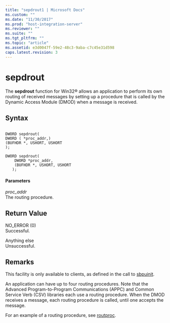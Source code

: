 ```yaml
---
title: "sepdrout1 | Microsoft Docs"
ms.custom: ""
ms.date: "11/30/2017"
ms.prod: "host-integration-server"
ms.reviewer: ""
ms.suite: ""
ms.tgt_pltfrm: ""
ms.topic: "article"
ms.assetid: e3d0047f-59e2-48c3-9aba-c7c45e31d598
caps.latest.revision: 3
---
```

# sepdrout
The **sepdrout** function for Win32® allows an application to perform its own routing of received messages by setting up a procedure that is called by the Dynamic Access Module (DMOD) when a message is received.  
  
## Syntax  
  
```  
  
DWORD sepdrout(  
DWORD ( *proc_addr,)  
(BUFHDR *, USHORT, USHORT  
);  
  
DWORD sepdrout(   
    DWORD *proc_addr,   
    (BUFHDR *, USHORT, USHORT   
   );  
```  
  
#### Parameters  
 *proc_addr*  
 The routing procedure.  
  
## Return Value  
 NO_ERROR (0)  
 Successful.  
  
 Anything else  
 Unsuccessful.  
  
## Remarks  
 This facility is only available to clients, as defined in the call to [sbpuinit](../HIS2010/sbpuinit2.md).  
  
 An application can have up to four routing procedures. Note that the Advanced Program-to-Program Communications (APPC) and Common Service Verb (CSV) libraries each use a routing procedure. When the DMOD receives a message, each routing procedure is called, until one accepts the message.  
  
 For an example of a routing procedure, see [routproc](../HIS2010/routproc1.md).